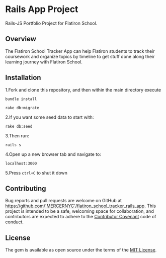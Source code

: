 # Rails App Project

Rails-JS Portfolio Project for Flatiron School.

## Overview

The Flatiron School Tracker App can help Flatiron students to track their coursework and organize topics by timeline to get stuff done along their learning journey with Flatiron School.

## Installation

1.Fork and clone this repository, and then within the main directory execute

  `bundle install`

  `rake db:migrate`

2.If you want some seed data to start with:

 `rake db:seed`

3.Then run:

  `rails s`

4.Open up a new browser tab and navigate to:

 `localhost:3000`

5.Press `ctrl+C` to shut it down

## Contributing

Bug reports and pull requests are welcome on GitHub at https://github.com/'MERCERNYC'/flatiron_school_tracker_rails_app. This project is intended to be a safe, welcoming space for collaboration, and contributors are expected to adhere to the [Contributor Covenant](http://contributor-covenant.org) code of conduct.

## License

The gem is available as open source under the terms of the [MIT License](https://opensource.org/licenses/MIT).
